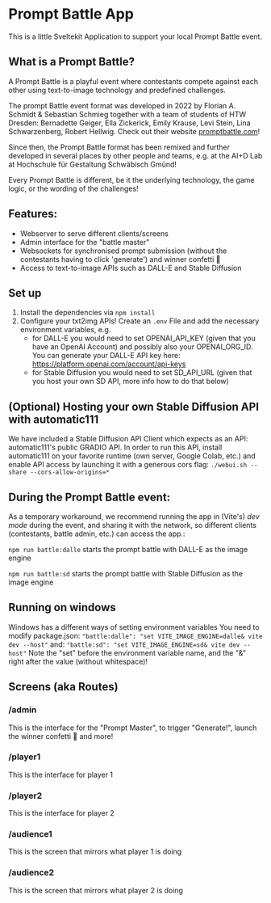 # Prompt Battle App

This is a little Sveltekit Application to support your local Prompt Battle event.

## What is a Prompt Battle?
A Prompt Battle is a playful event where contestants compete against each other using text-to-image technology and predefined challenges.

The prompt Battle event format was developed in 2022 by Florian A. Schmidt & Sebastian Schmieg together with a team of students of HTW Dresden: Bernadette Geiger, Ella Zickerick, Emily Krause, Levi Stein, Lina Schwarzenberg, Robert Hellwig. Check out their website [promptbattle.com](https://promptbattle.com/)!

Since then, the Prompt Battle format has been remixed and further developed in several places by other people and teams, e.g. at the AI+D Lab at Hochschule für Gestaltung Schwäbisch Gmünd!

Every Prompt Battle is different, be it the underlying technology, the game logic, or the wording of the challenges! 

## Features:

- Webserver to serve different clients/screens
- Admin interface for the "battle master"
- Websockets for synchronised prompt submission (without the contestants having to click 'generate') and winner confetti 🎉
- Access to text-to-image APIs such as DALL-E and Stable Diffusion

## Set up

1. Install the dependencies via `npm install`
2. Configure your txt2img APIs! Create an `.env` File and add the necessary environment variables, e.g.
   - for DALL-E you would need to set OPENAI_API_KEY (given that you have an OpenAI Account) and possibly also your OPENAI_ORG_ID. You can generate your DALL-E API key here: https://platform.openai.com/account/api-keys
   - for Stable Diffusion you would need to set SD_API_URL (given that you host your own SD API, more info how to do that below)

## (Optional) Hosting your own Stable Diffusion API with automatic111

We have included a Stable Diffusion API Client which expects as an API: automatic111's public GRADIO API. In order to run this API, install automatic111 on your favorite runtime (own server, Google Colab, etc.) and enable API access by launching it with a generous cors flag: `./webui.sh --share --cors-allow-origins=*`

## During the Prompt Battle event:

As a temporary workaround, we recommend running the app in (Vite's) _dev mode_ during the event, and sharing it with the network, so different clients (contestants, battle admin, etc.) can access the app.:

`npm run battle:dalle` starts the prompt battle with DALL-E as the image engine

`npm run battle:sd` starts the prompt battle with Stable Diffusion as the image engine

## Running on windows

Windows has a different ways of setting environment variables
You need to modify package.json:
`"battle:dalle": "set VITE_IMAGE_ENGINE=dalle& vite dev --host"`
and:
`"battle:sd": "set VITE_IMAGE_ENGINE=sd& vite dev --host"`
Note the "set" before the environment variable name, and the "&" right after the value (without whitespace)!

## Screens (aka Routes)

### /admin

This is the interface for the "Prompt Master", to trigger "Generate!", launch the winner confetti 🎉 and more!

### /player1

This is the interface for player 1

### /player2

This is the interface for player 2

### /audience1

This is the screen that mirrors what player 1 is doing

### /audience2

This is the screen that mirrors what player 2 is doing

